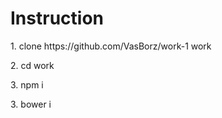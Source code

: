 <h1>Instruction</h1>
<p>1. clone https://github.com/VasBorz/work-1 work</p>
<p>2. cd work</p>
<p>3. npm i</p>
<p>3. bower i</p>